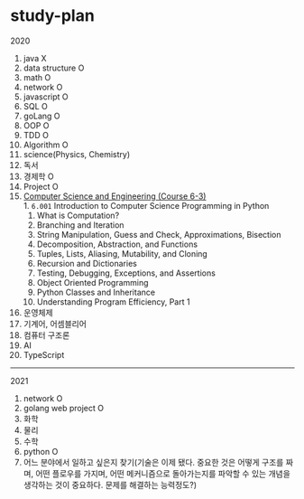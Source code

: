 # study-plan
2020
 1. java X
 2. data structure O
 3. math O
 4. network O
 5. javascript O
 6. SQL O
 7. goLang O
 8. OOP O
 9. TDD O
 10. Algorithm O
 11. science(Physics, Chemistry) 
 12. 독서
 13. 경제학 O
 14. Project O
 15. [Computer Science and Engineering (Course 6-3)](http://catalog.mit.edu/degree-charts/computer-science-engineering-course-6-3/)<br>
    1. ``6.001`` Introduction to Computer Science Programming in Python 
      1.  What is Computation?
      2.  Branching and Iteration
      3.  String Manipulation, Guess and Check, Approximations, Bisection
      4.  Decomposition, Abstraction, and Functions
      5.  Tuples, Lists, Aliasing, Mutability, and Cloning
      6.  Recursion and Dictionaries
      7.  Testing, Debugging, Exceptions, and Assertions
      8.  Object Oriented Programming
      9.  Python Classes and Inheritance
      10. Understanding Program Efficiency, Part 1
 16. 운영체제
 17. 기계어, 어셈블리어
 18. 컴퓨터 구조론
 19. AI
 20. TypeScript
 ------------------------------------------------------------------------------------------------------------------------------------------
2021
 1. network O
 2. golang web project O
 3. 화학
 4. 물리
 5. 수학
 6. python O
 7. 어느 분야에서 일하고 싶은지 찾기(기술은 이제 됐다. 중요한 것은 어떻게 구조를 짜며, 어떤 플로우를 가지며, 어떤 메커니즘으로 돌아가는지를 파악할 수 있는 개념을 생각하는 것이 중요하다. 문제를 해결하는 능력정도?)
